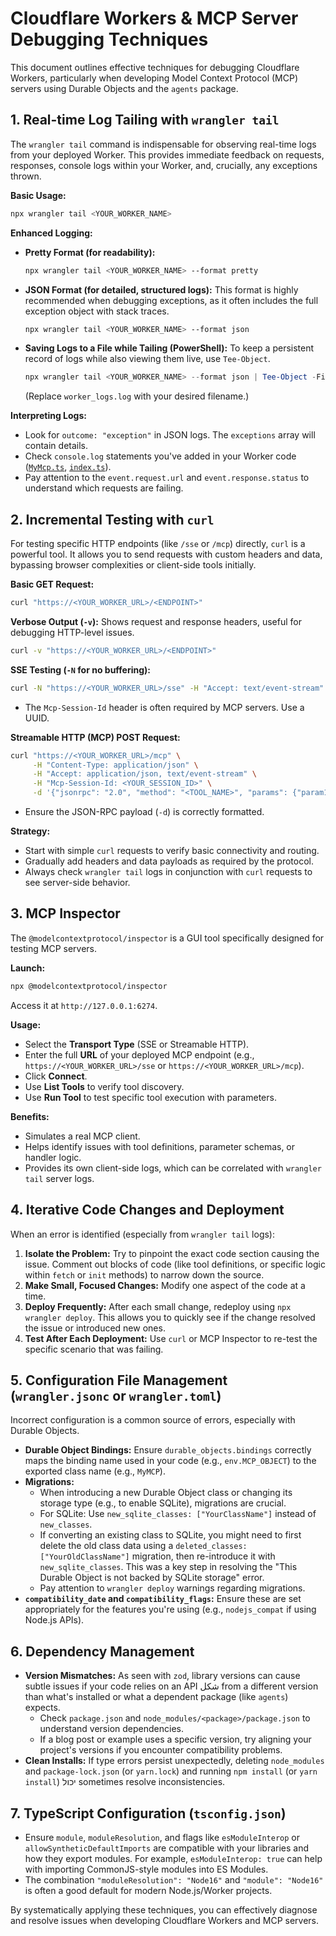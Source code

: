 # Cloudflare Workers & MCP Server Debugging Techniques

This document outlines effective techniques for debugging Cloudflare Workers, particularly when developing Model Context Protocol (MCP) servers using Durable Objects and the `agents` package.

## 1. Real-time Log Tailing with `wrangler tail`

The `wrangler tail` command is indispensable for observing real-time logs from your deployed Worker. This provides immediate feedback on requests, responses, console logs within your Worker, and, crucially, any exceptions thrown.

**Basic Usage:**
```bash
npx wrangler tail <YOUR_WORKER_NAME>
```

**Enhanced Logging:**

*   **Pretty Format (for readability):**
    ```bash
    npx wrangler tail <YOUR_WORKER_NAME> --format pretty
    ```
*   **JSON Format (for detailed, structured logs):** This format is highly recommended when debugging exceptions, as it often includes the full exception object with stack traces.
    ```bash
    npx wrangler tail <YOUR_WORKER_NAME> --format json
    ```
*   **Saving Logs to a File while Tailing (PowerShell):** To keep a persistent record of logs while also viewing them live, use `Tee-Object`.
    ```powershell
    npx wrangler tail <YOUR_WORKER_NAME> --format json | Tee-Object -FilePath worker_logs.log
    ```
    (Replace `worker_logs.log` with your desired filename.)

**Interpreting Logs:**
*   Look for `outcome: "exception"` in JSON logs. The `exceptions` array will contain details.
*   Check `console.log` statements you've added in your Worker code ([`MyMcp.ts`](otak-mcp-test/src/MyMcp.ts:1), [`index.ts`](otak-mcp-test/src/index.ts:1)).
*   Pay attention to the `event.request.url` and `event.response.status` to understand which requests are failing.

## 2. Incremental Testing with `curl`

For testing specific HTTP endpoints (like `/sse` or `/mcp`) directly, `curl` is a powerful tool. It allows you to send requests with custom headers and data, bypassing browser complexities or client-side tools initially.

**Basic GET Request:**
```bash
curl "https://<YOUR_WORKER_URL>/<ENDPOINT>"
```

**Verbose Output (`-v`):** Shows request and response headers, useful for debugging HTTP-level issues.
```bash
curl -v "https://<YOUR_WORKER_URL>/<ENDPOINT>"
```

**SSE Testing (`-N` for no buffering):**
```bash
curl -N "https://<YOUR_WORKER_URL>/sse" -H "Accept: text/event-stream" -H "Mcp-Session-Id: <YOUR_SESSION_ID>"
```
*   The `Mcp-Session-Id` header is often required by MCP servers. Use a UUID.

**Streamable HTTP (MCP) POST Request:**
```bash
curl "https://<YOUR_WORKER_URL>/mcp" \
     -H "Content-Type: application/json" \
     -H "Accept: application/json, text/event-stream" \
     -H "Mcp-Session-Id: <YOUR_SESSION_ID>" \
     -d '{"jsonrpc": "2.0", "method": "<TOOL_NAME>", "params": {"param1": "value1"}, "id": 1}'
```
*   Ensure the JSON-RPC payload (`-d`) is correctly formatted.

**Strategy:**
*   Start with simple `curl` requests to verify basic connectivity and routing.
*   Gradually add headers and data payloads as required by the protocol.
*   Always check `wrangler tail` logs in conjunction with `curl` requests to see server-side behavior.

## 3. MCP Inspector

The `@modelcontextprotocol/inspector` is a GUI tool specifically designed for testing MCP servers.

**Launch:**
```bash
npx @modelcontextprotocol/inspector
```
Access it at `http://127.0.0.1:6274`.

**Usage:**
*   Select the **Transport Type** (SSE or Streamable HTTP).
*   Enter the full **URL** of your deployed MCP endpoint (e.g., `https://<YOUR_WORKER_URL>/sse` or `https://<YOUR_WORKER_URL>/mcp`).
*   Click **Connect**.
*   Use **List Tools** to verify tool discovery.
*   Use **Run Tool** to test specific tool execution with parameters.

**Benefits:**
*   Simulates a real MCP client.
*   Helps identify issues with tool definitions, parameter schemas, or handler logic.
*   Provides its own client-side logs, which can be correlated with `wrangler tail` server logs.

## 4. Iterative Code Changes and Deployment

When an error is identified (especially from `wrangler tail` logs):

1.  **Isolate the Problem:** Try to pinpoint the exact code section causing the issue. Comment out blocks of code (like tool definitions, or specific logic within `fetch` or `init` methods) to narrow down the source.
2.  **Make Small, Focused Changes:** Modify one aspect of the code at a time.
3.  **Deploy Frequently:** After each small change, redeploy using `npx wrangler deploy`. This allows you to quickly see if the change resolved the issue or introduced new ones.
4.  **Test After Each Deployment:** Use `curl` or MCP Inspector to re-test the specific scenario that was failing.

## 5. Configuration File Management (`wrangler.jsonc` or `wrangler.toml`)

Incorrect configuration is a common source of errors, especially with Durable Objects.

*   **Durable Object Bindings:** Ensure `durable_objects.bindings` correctly maps the binding name used in your code (e.g., `env.MCP_OBJECT`) to the exported class name (e.g., `MyMCP`).
*   **Migrations:**
    *   When introducing a new Durable Object class or changing its storage type (e.g., to enable SQLite), migrations are crucial.
    *   For SQLite: Use `new_sqlite_classes: ["YourClassName"]` instead of `new_classes`.
    *   If converting an existing class to SQLite, you might need to first delete the old class data using a `deleted_classes: ["YourOldClassName"]` migration, then re-introduce it with `new_sqlite_classes`. This was a key step in resolving the "This Durable Object is not backed by SQLite storage" error.
    *   Pay attention to `wrangler deploy` warnings regarding migrations.
*   **`compatibility_date` and `compatibility_flags`:** Ensure these are set appropriately for the features you're using (e.g., `nodejs_compat` if using Node.js APIs).

## 6. Dependency Management

*   **Version Mismatches:** As seen with `zod`, library versions can cause subtle issues if your code relies on an API شكل from a different version than what's installed or what a dependent package (like `agents`) expects.
    *   Check `package.json` and `node_modules/<package>/package.json` to understand version dependencies.
    *   If a blog post or example uses a specific version, try aligning your project's versions if you encounter compatibility problems.
*   **Clean Installs:** If type errors persist unexpectedly, deleting `node_modules` and `package-lock.json` (or `yarn.lock`) and running `npm install` (or `yarn install`) יכול sometimes resolve inconsistencies.

## 7. TypeScript Configuration (`tsconfig.json`)

*   Ensure `module`, `moduleResolution`, and flags like `esModuleInterop` or `allowSyntheticDefaultImports` are compatible with your libraries and how they export modules. For example, `esModuleInterop: true` can help with importing CommonJS-style modules into ES Modules.
*   The combination `"moduleResolution": "Node16"` and `"module": "Node16"` is often a good default for modern Node.js/Worker projects.

By systematically applying these techniques, you can effectively diagnose and resolve issues when developing Cloudflare Workers and MCP servers.